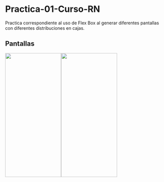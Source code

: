# Practica-01-Curso-RN
Practica correspondiente al uso de Flex Box al generar diferentes pantallas con diferentes distribuciones en cajas. 

<h2> Pantallas </h2>

<div style=" display: flex">
  <a href="tel:+123456789">
    <img src="https://i.postimg.cc/yW4zjKgh/dos.jpg" width="180" height="400" style=" display: inline"/>
  </a>
  <a href="tel:+123456789">
  <img src="https://i.postimg.cc/yW4zjKgh/dos.jpg" width="180" height="400" style=" display: inline"/>
  </a>
</div>
